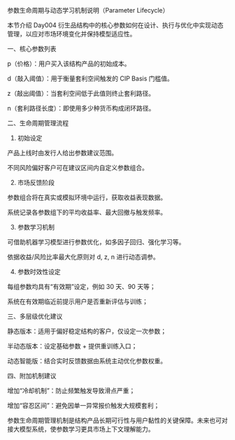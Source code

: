 参数生命周期与动态学习机制说明（Parameter Lifecycle）

本节介绍 Day004 衍生品结构中的核心参数如何在设计、执行与优化中实现动态管理，以应对市场环境变化并保持模型适应性。

一、核心参数列表

p（价格）：用户买入该结构产品的初始成本。

d（敲入阈值）：用于衡量套利空间触发的 CIP Basis 门槛值。

z（敲出阈值）：当套利空间低于此值则终止套利路径。

n（套利路径长度）：即使用多少种货币构成闭环路径。

二、生命周期管理流程

1. 初始设定

产品上线时由发行人给出参数建议范围。

不同风险偏好客户可在建议区间内自定义参数组合。

2. 市场反馈阶段

参数组合将在真实或模拟环境中运行，获取收益表现数据。

系统记录各参数组下的平均收益率、最大回撤与触发频率。

3. 参数学习机制

可借助机器学习模型进行参数优化，如多因子回归、强化学习等。

依据收益/风险比率最大化原则对 d, z, n 进行动态调参。

4. 参数时效性设定

每组参数均具有“有效期”设定，例如 30 天、90 天等；

系统在有效期临近前提示用户是否重新评估与训练；

三、多层级优化建议

静态版本：适用于偏好稳定结构的客户，仅设定一次参数；

半动态版本：设定基础参数 + 提供重训练入口；

动态智能版：结合实时反馈数据由系统主动优化参数权重。

四、附加机制建议

增加“冷却机制”：防止频繁触发导致滑点严重；

增加“容忍区间”：避免因单一异常报价触发大规模套利；

参数生命周期管理机制是结构产品长期可行性与用户黏性的关键保障。未来也可对接大模型系统，使参数学习更具市场上下文理解能力。

